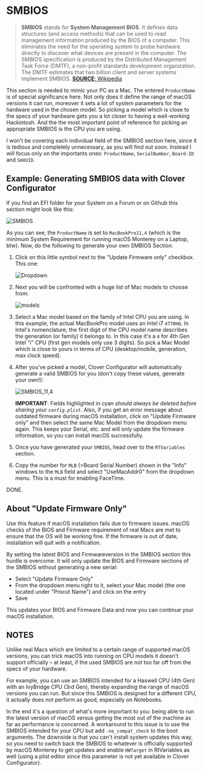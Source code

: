 # SMBIOS
>**SMBIOS** stands for **System Management BIOS**. It defines data structures (and access methods) that can be used to read management information produced by the BIOS of a computer. This eliminates the need for the operating system to probe hardware directly to discover what devices are present in the computer. The SMBIOS specification is produced by the Distributed Management Task Force (DMTF), a non-profit standards development organization. The DMTF estimates that two billion client and server systems implement SMBIOS. 
[**SOURCE**: Wikipedia](https://en.wikipedia.org/wiki/System_Management_BIOS#From_UEFI)

This section is needed to mimic your PC as a Mac. The entered `ProductName` is of special significance here. Not only does it define the range of macOS versions it can run, moreover it sets a lot of system parameters for the hardware used in the chosen model. So picking a model which is close to the specs of your hardware gets you a lot closer to having a well-working Hackintosh. And the the most important point of reference for picking an appropriate SMBIOS is the CPU you are using.

I won't be covering each individual field of the SMBIOS section here, since it is tedious and completely unnecessary, as you will find out soon. Instead I will focus only on the importants ones: `ProductName`, `SerialNumber`, `Board-ID` and `SmUUID`.

## Example: Generating SMBIOS data with Clover Configurator

If you find an EFI folder for your System on a Forum or on Github this section might look like this:

![SMBIOS](https://user-images.githubusercontent.com/76865553/139639731-4eeb5cd4-9484-4477-ad0c-593c743293e0.png)

As you can see, the `ProductName` is set to `MacBookPro11,4` (which is the minimum System Requirement for running macOS Monterey on a Laptop, btw). Now, do the following to generate your own SMBIOS Section:

1. Click on this little symbol next to the "Update Firmware only" checkbox. This one:
	
	![Dropdown](https://user-images.githubusercontent.com/76865553/136689944-182b5c46-ef9a-4495-bb4a-c9618cd1192c.png)

2. Next you will be confronted with a huge list of Mac models to choose from: 
	
	![models](https://user-images.githubusercontent.com/76865553/136689980-3d8739d2-5d22-4535-9c99-355b33191344.png)

3. Select a Mac model based on the family of Intel CPU you are using. In this example, the actual MacBookPro model uses an Intel i7 `4770HQ`. In Intel's nomenclature, the first digit of the CPU model name describes the generation (or family) it belongs to. In this case it's a `4` for 4th Gen Intel "i" CPU (first gen models only use 3 digits). So pick a Mac Model which is close to yours in terms of CPU (desktop/mobile, generation, max clock speed).
4. After you've picked a model, Clover Configurator will automatically generate a valid SMBIOS for you (don't copy these values, generate your own!):

	![SMBIOS_11,4](https://user-images.githubusercontent.com/76865553/139640510-0140ff1e-759b-4d75-846d-205db078197a.png)

	**IMPORTANT**: Fields highlighted in cyan *should always be deleted before sharing your `config.plist`*. Also, if you get an error message about outdated firmware during macOS installation, click on "Update Firmware only" and then select the same Mac Model from the dropdown menu again. This keeps your Serial, etc. and will only update the firmware information, so you can install macOS successfully.
5. Once you have generated your `SMBIOS`, head over to the `RTVariables` section. 
6. Copy the number for `MLB` (=Board Serial Number) shown in the "Info" windows to the `MLB` field and select "UseMacAddr0" from the dropdown menu. This is a must for enabling FaceTime.

DONE.

## About "Update Firmware Only"
Use this feature if macOS installation fails due to firmware issues. macOS checks of the BIOS and Firmware requirement of real Macs are met to ensure that the OS will be working fine. If the firmware is out of date, installation will quit with a notification.

By setting the latest BIOS and Firmwareversion in the SMBIOS section this hurdle is overcome. It will only update the BIOS and Firmware sections of the SMBIOS without generating a new serial:

- Select "Update Firmware Only"
- From the dropdown menu right to it, select your Mac model (the one located under "Procut Name") and click on the entry
- Save

This updates your BIOS and Firmware Data and now you can continue your macOS installation.

## NOTES
Unlike real Macs which are limited to a certain range of supported macOS versions, you can trick macOS into running on CPU models it doesn't support officially – at least, if the used SMBIOS are not too far off from the specs of your hardware. 

For example, you can use an SMBIOS intended for a Haswell CPU (4th Gen) with an IvyBridge CPU (3rd Gen), thereby expanding the range of macOS versions you can run. But since this SMBIOS is designed for a different CPU, it actually does not perform as good, especially on Notebooks. 

In the end it's a question of what's more important to you: being able to run the latest version of macOS versus getting the most out of the machine as far as performance is concerned. A workaround to this issue is to use the SMBIOS intended for your CPU but add `-no_compat_check` to the boot arguments. The downside is that you can't install system updates this way, so you need to switch back the SMBIOS to whatever is officially supported by macOS Monterey to get updates and enable `HWTarget` in RtVariables as well (using a plist editor since this parameter is not yet available in Clover Configurator). 
